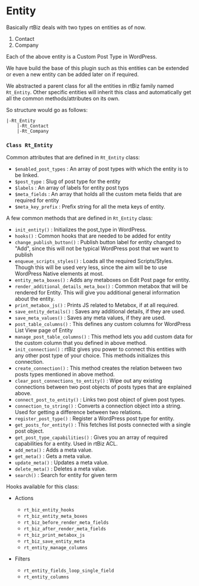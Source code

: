 Entity
======

Basically rtBiz deals with two types on entities as of now.

1. Contact
2. Company

Each of the above entity is a Custom Post Type in WordPress.

We have build the base of this plugin such as this entities can be extended or even a new entity can be added later on if required.

We abstracted a parent class for all the entities in rtBiz family named `Rt_Entity`. Other specific entities will inherit this class and automatically get all the common methods/attributes on its own.

So structure would go as follows:

    |-Rt_Entity
        |-Rt_Contact
        |-Rt_Company

### `Class Rt_Entity`

Common attributes that are defined in `Rt_Entity` class:

- `$enabled_post_types` : An array of post types with which the entity is to be linked.
- `$post_type` : Slug of post type for the entity
- `$labels` : An array of labels for entity post typs
- `$meta_fields` : An array that holds all the custom meta fields that are required for entity
- `$meta_key_prefix` : Prefix string for all the meta keys of entity.

A few common methods that are defined in `Rt_Entity` class:

- `init_entity()` : Initializes the post_type in WordPress.
- `hooks()` : Common hooks that are needed to be added for entity
- `change_publish_button()` : Publish button label for entity changed to "Add", since this will not be typical WordPress post that we want to publish
- `enqueue_scripts_styles()` : Loads all the required Scripts/Styles. Though this will be used very less, since the aim will be to use WordPress Native elements at most.
- `entity_meta_boxes()` : Adds any metaboxes on Edit Post page for entity.
- `render_additional_details_meta_box()` : Common metabox that will be rendered for Entity. This will give you additional general information about the entity.
- `print_metabox_js()` : Prints JS related to Metabox, if at all required.
- `save_entity_details()` : Saves any additional details, if they are used.
- `save_meta_values()` : Saves any meta values, if they are used.
- `post_table_columns()` : This defines any custom columns for WordPress List View page of Entity
- `manage_post_table_columns()` : This method lets you add custom data for the custom column that you defined in above method.
- `init_connection()` : rtBiz gives you power to connect this entities with any other post type of your choice. This methods initializes this connection.
- `create_connection()` : This method creates the relation between two posts types mentioned in above method.
- `clear_post_connections_to_entity()` : Wipe out any existing connections between two post objects of posts types that are explained above.
- `connect_post_to_entity()` : Links two post object of given post types.
- `connection_to_string()` : Converts a connection object into a string. Used for getting a difference between two relations.
- `register_post_type()` : Register a WordPress post type for entity.
- `get_posts_for_entity()` : This fetches list posts connected with a single post object.
- `get_post_type_capabilities()` : Gives you an array of required capabilities for a entity. Used in rtBiz ACL.
- `add_meta()` : Adds a meta value.
- `get_meta()` : Gets a meta value.
- `update_meta()` : Updates a meta value.
- `delete_meta()` : Deletes a meta value.
- `search()` : Search for entity for given term

Hooks available for this class:

- Actions

    - `rt_biz_entity_hooks`
    - `rt_biz_entity_meta_boxes`
    - `rt_biz_before_render_meta_fields`
    - `rt_biz_after_render_meta_fields`
    - `rt_biz_print_metabox_js`
    - `rt_biz_save_entity_meta`
    - `rt_entity_manage_columns`


- Filters

    - `rt_entity_fields_loop_single_field`
    - `rt_entity_columns`
